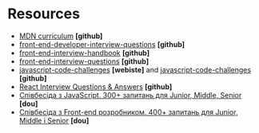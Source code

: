 # Resources

- [MDN curriculum](https://developer.mozilla.org/en-US/curriculum/) <b>[github]</b>
- [front-end-developer-interview-questions](https://github.com/h5bp/Front-end-Developer-Interview-Questions) <b>[github]</b>
- [front-end-interview-handbook](https://github.com/yangshun/front-end-interview-handbook) <b>[github]</b>
- [front-end-interview-questions](https://github.com/wwwebman/front-end-interview-questions) <b>[github]</b>
- [javascript-code-challenges](https://jscodechallenges.vercel.app/challenges/primitives) <b>[webiste]</b> and [javascript-code-challenges](https://github.com/sadanandpai/javascript-code-challenges) <b>[github]</b>
- [React Interview Questions & Answers](https://github.com/sudheerj/reactjs-interview-questions) <b>[github]</b>
- [Співбесіда з JavaScript. 300+ запитань для Junior, Middle, Senior](https://dou.ua/lenta/articles/interview-questions-javascript-developer/) <b>[dou]</b>
- [Співбесіда з Front-еnd розробником. 400+ запитань для Junior, Middle i Senior](https://dou.ua/lenta/articles/front-end-developer-interview-questions/) <b>[dou]</b>
